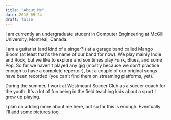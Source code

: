 ```yaml
---
title: "About Me"
date: 2018-09-24
draft: false
---
```



I am currently an undergraduate student in Computer Engineering at McGill University, Montréal, Canada.

I am a guitarist (and kind of a singer?!) at a garage band called Mango Bloom (at least that's the name of our band for now). We play mainly Indie and Rock, but we like to explore and somtimes play Funk, Blues, and some Pop. So far we haven't played any gig (mostly because we don't practice enough to have a complete repertoir), but a couple of our original songs have been recorded (you can't find them on streaming platforms, yet).

During the summer, I work at Westmount Soccer Club as a soccer coach for the youth. It's a lot of fun being in the field teaching kids about a sport I grew up playing.

I plan on adding more about me here, but so far this is enough. Eventually I'll add some pictures too.









